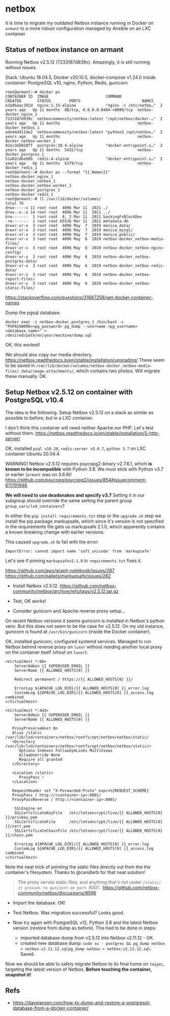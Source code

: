 # netbox

It is time to migrate my outdated Netbox instance running in Docker on `armant`
to a more robust configuration managed by Ansible on an LXC container.


## Status of netbox instance on armant

Running Netbox v2.5.12 (7233187d939c). Amazingly, it is still running
without issues.

Stack: Ubuntu 18.04.5, Docker v20.10.5, docker-compose v1.24.0
Inside container: PostgreSQL v10, nginx, Python, Redis, gunicorn

```
root@armant:~# docker ps 
CONTAINER ID  IMAGE                         COMMAND                 CREATED       STATUS        PORTS                           NAMES
e3a0baac392d  nginx:1.15-alpine             "nginx -c /etc/netbo…"  2 years ago   Up 11 months  80/tcp, 0.0.0.0:8484->8080/tcp  netbox-docker_nginx_1
7233187d939c  netboxcommunity/netbox:latest "/opt/netbox/docker-…"  2 years ago   Up 11 months                                  netbox-docker_netbox_1
ade44d4114e2  netboxcommunity/netbox:latest "python3 /opt/netbox…"  2 years ago   Up 11 months                                  netbox-docker_netbox-worker_1
92ec3eb028ff  postgres:10.4-alpine          "docker-entrypoint.s…"  2 years ago   Up 11 months  5432/tcp                        netbox-docker_postgres_1
51a82cdbe60b  redis:4-alpine                "docker-entrypoint.s…"  2 years ago   Up 11 months  6379/tcp                        netbox-docker_redis_1
root@armant:~# docker ps --format "{{.Names}}"
netbox-docker_nginx_1
netbox-docker_netbox_1
netbox-docker_netbox-worker_1
netbox-docker_postgres_1
netbox-docker_redis_1
root@armant:~# ll /var/lib/docker/volumes/
total 76
drwx-----x 11 root root  4096 Mar 11  2021 ./
drwx--x--x 14 root root  4096 Mar 11  2021 ../
brw-------  1 root root  8, 2 Mar 11  2021 backingFsBlockDev
-rw-------  1 root root 65536 Mar 11  2021 metadata.db
drwxr-xr-x  3 root root  4096 May  7  2019 monica_data/
drwxr-xr-x  3 root root  4096 May  7  2019 monica_mysql/
drwxr-xr-x  3 root root  4096 May  7  2019 monica_public/
drwxr-xr-x  3 root root  4096 May  6  2019 netbox-docker_netbox-media-files/
drwxr-xr-x  3 root root  4096 May  6  2019 netbox-docker_netbox-nginx-config/
drwxr-xr-x  3 root root  4096 May  6  2019 netbox-docker_netbox-postgres-data/
drwxr-xr-x  3 root root  4096 May  6  2019 netbox-docker_netbox-redis-data/
drwxr-xr-x  3 root root  4096 May  6  2019 netbox-docker_netbox-report-files/
drwxr-xr-x  3 root root  4096 May  6  2019 netbox-docker_netbox-static-files/
```
https://stackoverflow.com/questions/31887258/get-docker-container-names

Dump the pgsql database:
```
docker exec -i netbox-docker_postgres_1 /bin/bash -c
"PGPASSWORD=<pg_password> pg_dump --username <pg_username> <database_name>" > 
/desired/path/on/your/machine/dump.sql
```
OK, this worked!

We should also copy our media directory.
https://netbox.readthedocs.io/en/stable/installation/upgrading/
These seem to be saved in `/var/lib/docker/volumes/netbox-docker_netbox-media-files/_data/image-attachments/`,
which contains two photos. Will migrate these manually. OK.







## Setup Netbox v2.5.12 on container with PostgreSQL v10.4

The idea is the following. Setup Netbox v2.5.12 on a stack as similar as possible 
to before, but in a LXC container.

I don't think this container will need neither Apache nor PHP. Let's test without them.
https://netbox.readthedocs.io/en/stable/installation/5-http-server/

OK, installed `psql v10.20`, `redis-server v5.0.7`, `python 3.7` on 
LXC container Ubuntu 20.04.4.

WARNING! Netbox v2.5.12 requires psycopg2-binary v2.7.6.1, which 
**is known to be incompatible** with Python 3.8.
We must stick with Python v3.7 or earlier (`armant` was on 3.6.9)!
https://github.com/psycopg/psycopg2/issues/854#issuecomment-611791946

**We will need to use deadsnakes and specify v3.7**
Setting it in our subgroup should override the same setting the parent group `group_vars/lxd_containers`?

In either the `pip install requirements.txt` step or the `upgrade.sh` step
we install the pip package markupsafe, which since it's version is not specified
in the requirements file gets us markupsafe 2.1.0, which apparently contains
a known breaking change with earlier versions.

This caused `upgrade.sh` to fail with the error:
```
ImportError: cannot import name 'soft_unicode' from 'markupsafe' 
```
Let's see if pinning `markupsafe<2.1.0` in `requirements.txt` fixes it.

https://github.com/aws/graph-notebook/issues/267
https://github.com/pallets/markupsafe/issues/282

+ Install Netbox v2.5.12.
https://github.com/netbox-community/netbox/archive/refs/tags/v2.5.12.tar.gz

+ Test, OK works!

+ Consider gunicorn and Apache reverse proxy setup...

On recent Netbox versions it seems gunicorn is installed in Netbox's python venv.
But this does not seem to be the case for v2.5.12. On my old instance, gunicorn 
is found at `/usr/bin/gunicorn` (inside the Docker container).

OK, installed gunicorn, configured systemd services.
Managed to run Netbox behind reverse proxy on `luxor` without needing another 
local proxy on the container itself  (vhost on `luxor`):
```
<VirtualHost *:80>
	ServerAdmin {{ SUPERUSER_EMAIL }}
	ServerName {{ ALLOWED_HOSTS[0] }}

	Redirect permanent / https://{{ ALLOWED_HOSTS[0] }}/

	ErrorLog ${APACHE_LOG_DIR}/{{ ALLOWED_HOSTS[0] }}_error.log
	CustomLog ${APACHE_LOG_DIR}/{{ ALLOWED_HOSTS[0] }}_access.log combined
</VirtualHost>

<VirtualHost *:443>
	ServerAdmin {{ SUPERUSER_EMAIL }}
	ServerName {{ ALLOWED_HOSTS[0] }}

   ProxyPreserveHost On
   Alias /static /var/lib/lxd/containers/netbox/rootfs/opt/netbox/netbox/static/
   <Directory /var/lib/lxd/containers/netbox/rootfs/opt/netbox/netbox/static/>
      Options Indexes FollowSymLinks MultiViews
      AllowOverride None
      Require all granted
   </Directory>

   <Location /static>
      ProxyPass !
   </Location>

   RequestHeader set "X-Forwarded-Proto" expr=%{REQUEST_SCHEME}
   ProxyPass / http://<container-ip>:8001/
   ProxyPassReverse / http://<container-ip>:8001/

	SSLEngine on
	SSLCertificateKeyFile   /etc/letsencrypt/live/{{ ALLOWED_HOSTS[0] }}/privkey.pem
	SSLCertificateFile      /etc/letsencrypt/live/{{ ALLOWED_HOSTS[0] }}/cert.pem
	SSLCertificateChainFile /etc/letsencrypt/live/{{ ALLOWED_HOSTS[0] }}/chain.pem
	
	ErrorLog ${APACHE_LOG_DIR}/{{ ALLOWED_HOSTS[0] }}_error.log
	CustomLog ${APACHE_LOG_DIR}/{{ ALLOWED_HOSTS[0] }}_access.log combined
</VirtualHost>
```
Note the neat trick of pointing the static files directly out from the the container's 
filesystem. Thanks to @candlerb for that neat solution! 

> The proxy serves static files, and anything that's not under `/static/
> it proxies to gunicorn on port `8001`.
> https://github.com/netbox-community/netbox/discussions/8598

+ Import the database. OK!

+ Test Netbox. Was migration successful? Looks good.

+ Now try again with PostgreSQL v12, Python 3.8 and the latest Netbox version 
  (restore from dump as before).
  This had to be done in steps:

  + imported database dump from v2.5.12 into Netbox v2.11.12 - OK.
  + created new database dump: `sudo su - postgres && pg_dump netbox > netbox-v2.11.12.sqlpg_dump netbox > netbox-v2.11.12.sql`. Saved.
  


Now we should be able to safely migrate Netbox to its final home on `taipei`,
targeting the latest version of Netbox.
**Before touching the container, snapshot it!**





## Refs

+ https://davejansen.com/how-to-dump-and-restore-a-postgresql-database-from-a-docker-container/
